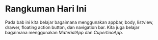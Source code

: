 # Rangkuman Hari Ini
Pada bab ini kita belajar bagaimana menggunakan appbar, body, listview, drawer, floating action button, dan navigation bar. Kita juga belajar bagaimana menggunakan _MaterialApp_ dan _CupertinoApp_.